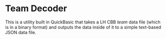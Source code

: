 # Team Decoder

This is a utility built in QuickBasic that takes a LH CBB *team* data file (which is in a binary format) and outputs the data inside of it to a simple text-based JSON data file.

